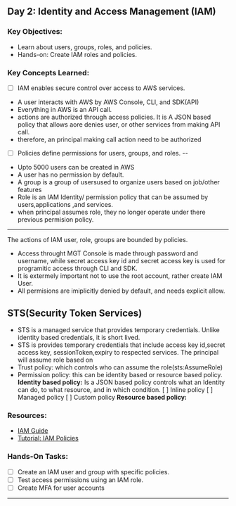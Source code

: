 
## **Day 2: Identity and Access Management (IAM)**
### **Key Objectives:**
- Learn about users, groups, roles, and policies.
- Hands-on: Create IAM roles and policies.

### **Key Concepts Learned:**
- [ ] IAM enables secure control over access to AWS services.
- A user interacts with AWS by AWS Console, CLI, and SDK(API)
- Everything in AWS is an API call.
- actions are authorized through access policies. It is A JSON based policy that allows aore denies user, or other services from making API call.
- therefore, an principal making call action need to be authorized
- [ ] Policies define permissions for users, groups, and roles.
-- 
- Upto 5000 users can be created in AWS
- A user has no permission by default.
- A group is a group of usersused to organize users based on job/other features
- Role is an IAM Identity/ permission policy that can be assumed by users,applications ,and services.
- when principal assumes role, they no longer operate under there previous permision policy.
---
The actions of IAM user, role, groups are bounded by policies.
- Access throught MGT Console is made through password and username, while secret access key id and secret access key is used for programitic access through CLI and SDK.
- It is extermely important not to use the root account, rather create IAM User.
- All permisions are imiplicitly denied by default, and needs explicit allow.
## **STS(Security Token Services)**
- STS is a managed service that provides temporary credentials. Unlike identity based credentials, it is short lived.
- STS is provides temporary credentials that include access key id,secret access key, sessionToken,expiry to respected services. The principal will assume role based on 
- Trust policy: which controls who can assume the role(sts:AssumeRole)
- Permission policy: this can be identity based or resource based policy.
**Identity based policy:** Is a JSON based policy controls what an Identity can do, to what resource, and in which condition.
[ ] Inline policy
[ ] Managed policy
[ ] Custom policy
**Resource based policy:**

### **Resources:**
- [IAM Guide](https://aws.amazon.com/iam/)
- [Tutorial: IAM Policies](https://aws.amazon.com/blogs/security/writing-iam-policies/)

### **Hands-On Tasks:**
- [ ] Create an IAM user and group with specific policies.
- [ ] Test access permissions using an IAM role.
- [ ] Create MFA for user accounts

---


